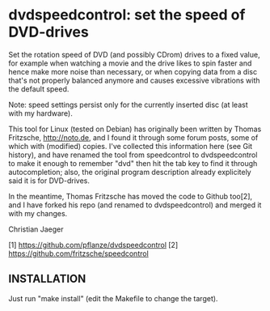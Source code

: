 dvdspeedcontrol: set the speed of DVD-drives
============================================

Set the rotation speed of DVD (and possibly CDrom) drives to a fixed
value, for example when watching a movie and the drive likes to spin
faster and hence make more noise than necessary, or when copying data
from a disc that's not properly balanced anymore and causes excessive
vibrations with the default speed.

Note: speed settings persist only for the currently inserted disc (at
least with my hardware).

This tool for Linux (tested on Debian) has originally been written by
Thomas Fritzsche, http://noto.de, and I found it through some forum
posts, some of which with (modified) copies. I've collected this
information here (see Git history), and have renamed the tool from
speedcontrol to dvdspeedcontrol to make it enough to remember "dvd"
then hit the tab key to find it through autocompletion; also, the
original program description already explicitely said it is for
DVD-drives.

In the meantime, Thomas Fritzsche has moved the code to Github too[2],
and I have forked his repo (and renamed to dvdspeedcontrol) and merged
it with my changes.

Christian Jaeger

[1] https://github.com/pflanze/dvdspeedcontrol
[2] https://github.com/fritzsche/speedcontrol


INSTALLATION
------------

Just run "make install" (edit the Makefile to change the
target).

